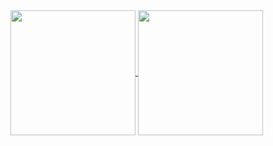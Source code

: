 
<a href="https://github.com/anuraghazra/github-readme-stats">
  <img height=200 align="center" src="https://kasroudra-stats-card.onrender.com/user?user=Chillhopper&layout=compact&theme=buefy" />
</a>
<a href="https://github.com/anuraghazra/convoychat">
  <img height=200 align="center" src="https://github-readme-stats.vercel.app/api/top-langs/?username=Chillhopper&layout=compact" />
</a>
